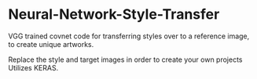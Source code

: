 # Neural-Network-Style-Transfer
VGG trained covnet code for transferring styles over to a reference image, to create unique artworks.

Replace the style and target images in order to create your own projects
Utilizes KERAS.
